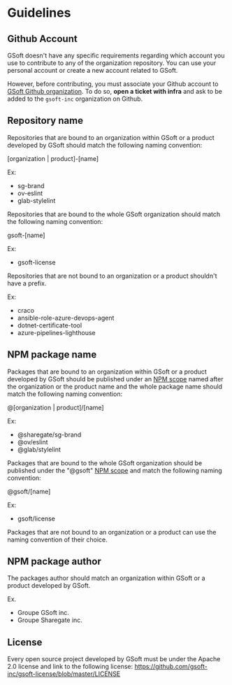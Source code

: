 # Guidelines

## Github Account

GSoft doesn't have any specific requirements regarding which account you use to contribute to any of the organization repository. You can use your personal account or create a new account related to GSoft.

However, before contributing, you must associate your Github account to [GSoft Github organization](https://github.com/gsoft-inc). To do so, **open a ticket with infra** and ask to be added to the `gsoft-inc` organization on Github.

## Repository name

Repositories that are bound to an organization within GSoft or a product developed by GSoft should match the following naming convention:

[organization | product]-[name]

Ex:

- sg-brand
- ov-eslint
- glab-stylelint

Repositories that are bound to the whole GSoft organization should match the following naming convention:

gsoft-[name]

Ex:

- gsoft-license

Repositories that are not bound to an organization or a product shouldn't have a prefix.

Ex:

- craco
- ansible-role-azure-devops-agent
- dotnet-certificate-tool
- azure-pipelines-lighthouse

## NPM package name

Packages that are bound to an organization within GSoft or a product developed by GSoft should be published under an [NPM scope](https://docs.npmjs.com/about-scopes) named after the organization or the product name and the whole package name should match the following naming convention:

@[organization | product]/[name]

Ex:

- @sharegate/sg-brand
- @ov/eslint
- @glab/stylelint

Packages that are bound to the whole GSoft organization should be published under the "@gsoft" [NPM scope](https://docs.npmjs.com/about-scopes) and match the following naming convention:

@gsoft/[name]

Ex:

- gsoft/license

Packages that are not bound to an organization or a product can use the naming convention of their choice.

## NPM package author

The packages author should match an organization within GSoft or a product developed by GSoft.

Ex.

- Groupe GSoft inc.
- Groupe Sharegate inc.

## License

Every open source project developed by GSoft must be under the Apache 2.0 license and link to the following license: https://github.com/gsoft-inc/gsoft-license/blob/master/LICENSE
